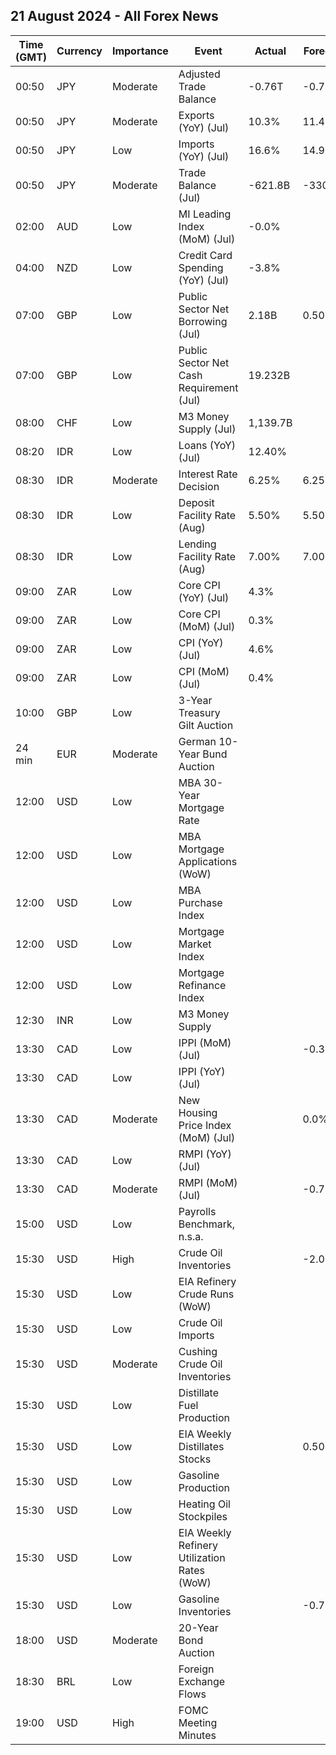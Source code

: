 ## 21 August 2024 - All Forex News

| Time (GMT) | Currency | Importance | Event | Actual | Forecast | Previous |
|------|----------|------------|-------|--------|----------|----------|
| 00:50 | JPY | Moderate | Adjusted Trade Balance | -0.76T | -0.72T | -0.82T |
| 00:50 | JPY | Moderate | Exports (YoY) (Jul) | 10.3% | 11.4% | 5.4% |
| 00:50 | JPY | Low | Imports (YoY) (Jul) | 16.6% | 14.9% | 3.2% |
| 00:50 | JPY | Moderate | Trade Balance (Jul) | -621.8B | -330.7B | 224.0B |
| 02:00 | AUD | Low | MI Leading Index (MoM) (Jul) | -0.0% |  | 0.0% |
| 04:00 | NZD | Low | Credit Card Spending (YoY) (Jul) | -3.8% |  | -3.1% |
| 07:00 | GBP | Low | Public Sector Net Borrowing (Jul) | 2.18B | 0.50B | 12.55B |
| 07:00 | GBP | Low | Public Sector Net Cash Requirement (Jul) | 19.232B |  | 6.490B |
| 08:00 | CHF | Low | M3 Money Supply (Jul) | 1,139.7B |  | 1,135.8B |
| 08:20 | IDR | Low | Loans (YoY) (Jul) | 12.40% |  | 12.36% |
| 08:30 | IDR | Moderate | Interest Rate Decision | 6.25% | 6.25% | 6.25% |
| 08:30 | IDR | Low | Deposit Facility Rate (Aug) | 5.50% | 5.50% | 5.50% |
| 08:30 | IDR | Low | Lending Facility Rate (Aug) | 7.00% | 7.00% | 7.00% |
| 09:00 | ZAR | Low | Core CPI (YoY) (Jul) | 4.3% |  | 4.5% |
| 09:00 | ZAR | Low | Core CPI (MoM) (Jul) | 0.3% |  | 0.4% |
| 09:00 | ZAR | Low | CPI (YoY) (Jul) | 4.6% |  | 5.1% |
| 09:00 | ZAR | Low | CPI (MoM) (Jul) | 0.4% |  | 0.1% |
| 10:00 | GBP | Low | 3-Year Treasury Gilt Auction |  |  | 4.441% |
| 24 min | EUR | Moderate | German 10-Year Bund Auction |  |  | 2.430% |
| 12:00 | USD | Low | MBA 30-Year Mortgage Rate |  |  | 6.54% |
| 12:00 | USD | Low | MBA Mortgage Applications (WoW) |  |  | 16.8% |
| 12:00 | USD | Low | MBA Purchase Index |  |  | 137.7 |
| 12:00 | USD | Low | Mortgage Market Index |  |  | 251.3 |
| 12:00 | USD | Low | Mortgage Refinance Index |  |  | 889.3 |
| 12:30 | INR | Low | M3 Money Supply |  |  | 10.0% |
| 13:30 | CAD | Low | IPPI (MoM) (Jul) |  | -0.3% | 0.0% |
| 13:30 | CAD | Low | IPPI (YoY) (Jul) |  |  | 2.8% |
| 13:30 | CAD | Moderate | New Housing Price Index (MoM) (Jul) |  | 0.0% | -0.2% |
| 13:30 | CAD | Low | RMPI (YoY) (Jul) |  |  | 7.5% |
| 13:30 | CAD | Moderate | RMPI (MoM) (Jul) |  | -0.7% | -1.4% |
| 15:00 | USD | Low | Payrolls Benchmark, n.s.a. |  |  | -187.00K |
| 15:30 | USD | High | Crude Oil Inventories |  | -2.000M | 1.357M |
| 15:30 | USD | Low | EIA Refinery Crude Runs (WoW) |  |  | 0.065M |
| 15:30 | USD | Low | Crude Oil Imports |  |  | -0.057M |
| 15:30 | USD | Moderate | Cushing Crude Oil Inventories |  |  | -1.665M |
| 15:30 | USD | Low | Distillate Fuel Production |  |  | -0.267M |
| 15:30 | USD | Low | EIA Weekly Distillates Stocks |  | 0.500M | -1.673M |
| 15:30 | USD | Low | Gasoline Production |  |  | -0.318M |
| 15:30 | USD | Low | Heating Oil Stockpiles |  |  | -0.268M |
| 15:30 | USD | Low | EIA Weekly Refinery Utilization Rates (WoW) |  |  | 1.0% |
| 15:30 | USD | Low | Gasoline Inventories |  | -0.790M | -2.894M |
| 18:00 | USD | Moderate | 20-Year Bond Auction |  |  | 4.466% |
| 18:30 | BRL | Low | Foreign Exchange Flows |  |  | -0.836B |
| 19:00 | USD | High | FOMC Meeting Minutes |  |  |  |

